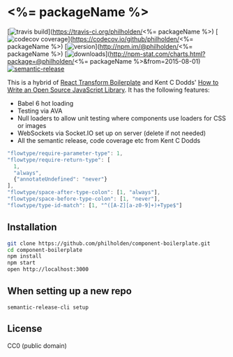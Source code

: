 # <%= packageName %>

[![travis build](https://img.shields.io/travis/philholden/component-boilerplate.svg?style=flat-square)](https://travis-ci.org/philholden/<%= packageName %>)
[![codecov coverage](https://img.shields.io/codecov/c/github/philholden/component-boilerplate.svg?style=flat-square)](https://codecov.io/github/philholden/<%= packageName %>)
[![version](https://img.shields.io/npm/v/@philholden/component-boilerplate.svg?style=flat-square)](http://npm.im/@philholden/<%= packageName %>)
[![downloads](https://img.shields.io/npm/dm/@philholden/component-boilerplate.svg?style=flat-square)](http://npm-stat.com/charts.html?package=@philholden/<%= packageName %>&from=2015-08-01)
[![semantic-release](https://img.shields.io/badge/%20%20%F0%9F%93%A6%F0%9F%9A%80-semantic--release-e10079.svg?style=flat-square)](https://github.com/semantic-release/semantic-release)


This is a hybrid of [React Transform Boilerplate](https://github.com/gaearon/react-transform-boilerplate) and Kent C Dodds' [How to Write an Open Source JavaScript Library](https://egghead.io/lessons/javascript-how-to-write-a-javascript-library-introduction). It has the following features:

* Babel 6 hot loading
* Testing via AVA
* Null loaders to allow unit testing where components use loaders for CSS or images 
* WebSockets via Socket.IO set up on server (delete if not needed)
* All the semantic release, code coverage etc from Kent C Dodds

```javascript
"flowtype/require-parameter-type": 1,
"flowtype/require-return-type": [
  1,
  "always",
  {"annotateUndefined": "never"}
],
"flowtype/space-after-type-colon": [1, "always"],
"flowtype/space-before-type-colon": [1, "never"],
"flowtype/type-id-match": [1, "^([A-Z][a-z0-9]+)+Type$"]
```

## Installation

```bash
git clone https://github.com/philholden/component-boilerplate.git
cd component-boilerplate
npm install
npm start
open http://localhost:3000
```

## When setting up a new repo

`semantic-release-cli setup`

## License

CC0 (public domain)
